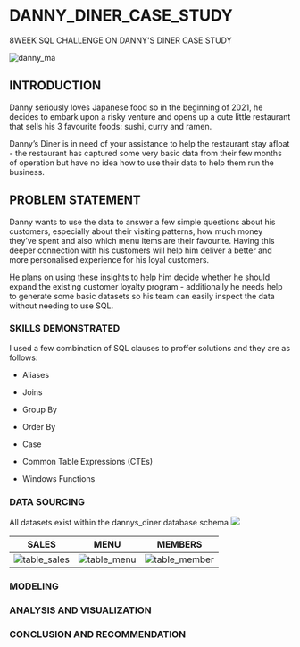 # DANNY_DINER_CASE_STUDY
8WEEK SQL CHALLENGE ON DANNY'S DINER CASE STUDY

![danny_ma](https://user-images.githubusercontent.com/124166777/234722807-6bb3cd42-0af0-4bc1-a36a-ed8f7784689f.png)

## INTRODUCTION
Danny seriously loves Japanese food so in the beginning of 2021, he decides to embark upon a risky venture and opens up a cute little restaurant that sells his 3 favourite foods: sushi, curry and ramen.

Danny’s Diner is in need of your assistance to help the restaurant stay afloat - the restaurant has captured some very basic data from their few months of operation but have no idea how to use their data to help them run the business.

## PROBLEM STATEMENT
Danny wants to use the data to answer a few simple questions about his customers, especially about their visiting patterns, how much money they’ve spent and also which menu items are their favourite. Having this deeper connection with his customers will help him deliver a better and more personalised experience for his loyal customers.

He plans on using these insights to help him decide whether he should expand the existing customer loyalty program - additionally he needs help to generate some basic datasets so his team can easily inspect the data without needing to use SQL.

### SKILLS DEMONSTRATED
I used a few combination of SQL clauses to proffer solutions and they are as follows:
+ Aliases
* Joins
- Group By
+ Order By
* Case
- Common Table Expressions (CTEs)
+ Windows Functions

### DATA SOURCING
All datasets exist within the dannys_diner database schema ![](https://8weeksqlchallenge.com/case-study-1/)

  SALES   | MENU   | MEMBERS
  :---: | :---: | :---:
![table_sales](https://user-images.githubusercontent.com/124166777/234735597-ed0ff9b6-2b90-4e70-9277-c3c648cb98af.png) | ![table_menu](https://user-images.githubusercontent.com/124166777/234799911-febef77f-98a7-4ff2-a396-1250609ca005.png) | ![table_member](https://user-images.githubusercontent.com/124166777/234800019-1ac4c6c2-2ac4-4eb0-8430-0201d3ee33f3.png)




### MODELING
### ANALYSIS AND VISUALIZATION
### CONCLUSION AND RECOMMENDATION
